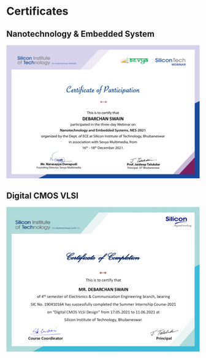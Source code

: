 # Certificates

## Nanotechnology & Embedded System
<p align="center">
  <img src="/photos/NES_2021.jpg">
</p>

## Digital CMOS VLSI
<p align="center">
  <img src="/photos/Digital_CMOS_VLSI.jpg">
</p>
